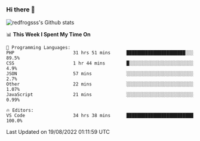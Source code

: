 ### Hi there 👋

<img src="https://github-readme-stats.vercel.app/api?username=redfrogsss&show_icons=true" alt="redfrogsss's Github stats"></img>

<!--START_SECTION:waka-->
📊 **This Week I Spent My Time On** 

```text
💬 Programming Languages: 
PHP                      31 hrs 51 mins      ██████████████████████░░░   89.5% 
CSS                      1 hr 44 mins        █░░░░░░░░░░░░░░░░░░░░░░░░   4.9% 
JSON                     57 mins             ░░░░░░░░░░░░░░░░░░░░░░░░░   2.7% 
Other                    22 mins             ░░░░░░░░░░░░░░░░░░░░░░░░░   1.07% 
JavaScript               21 mins             ░░░░░░░░░░░░░░░░░░░░░░░░░   0.99%

🔥 Editors: 
VS Code                  34 hrs 38 mins      █████████████████████████   100.0%

```


 Last Updated on 19/08/2022 01:11:59 UTC
<!--END_SECTION:waka-->